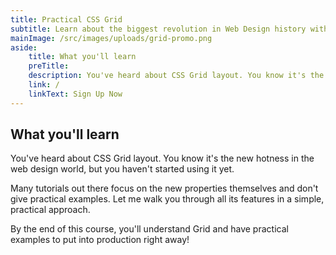 ```yaml
---
title: Practical CSS Grid
subtitle: Learn about the biggest revolution in Web Design history with CSS Grid
mainImage: /src/images/uploads/grid-promo.png
aside: 
    title: What you'll learn
    preTitle: 
    description: You've heard about CSS Grid layout. You know it's the new hotness in the web design world, but you haven't started using it yet. 
    link: /
    linkText: Sign Up Now
---
```


## What you'll learn

You've heard about CSS Grid layout. You know it's the new hotness in the web design world, but you haven't started using it yet. 

Many tutorials out there focus on the new properties themselves and don't give practical examples. Let me walk you through all its features in a simple, practical approach. 

By the end of this course, you'll understand Grid and have practical examples to put into production right away!